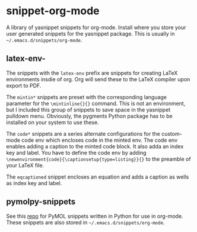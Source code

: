 # snippet-org-mode

A library of yasnippet snippets for org-mode. Install where you store your user generated snippets for the yasnippet package. This is usually in `~/.emacs.d/snippets/org-mode`.

## latex-env-

The snippets with the `latex-env` prefix are snippets for creating LaTeX environments insdie of org.
Org will send these to the LaTeX compiler upon export to PDF.

The `mintin*` snippets are preset with the corresponding language parameter for the `\mintinline{}{}` command.
This is not an environment, but I included this group of snippets to save space in the yasnippet pulldown menu.
Obviously, the pygments Python package has to be installed on your system to use these.

The `code*` snippets are a series alternate configurations for the custom-mode code env which encloses code in the minted env.
The code env enables adding a caption to the minted code block. 
It also adda an index key and label.
You have to define the code env by adding `\newenvironment{code}{\captionsetup{type=listing}}{}` to the preamble of your LaTeX file.

The `eqcaptioned` snippet encloses an equation and adds a caption as wells as index key and label.


## pymolpy-snippets

See this [repo]() for PyMOL snippets written in Python for use in org-mode.
These snippets are also stored in `~/.emacs.d/snippets/org-mode`.
